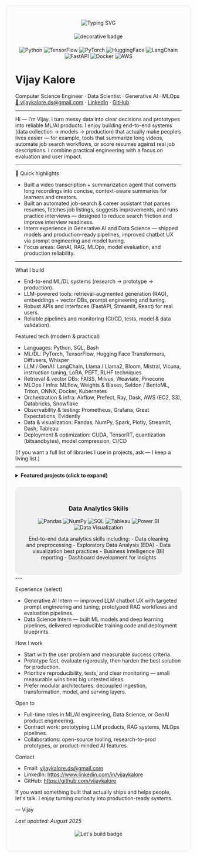 <!-- README for Vijay Kalore -->
<!-- Visual-enhanced version: original text unchanged; decorations added above/below -->

<div style="border:1px solid #e1e4e8; border-radius:12px; padding:24px; background-color: #fcfcfd;">

<p align="center">
  <!-- Small, subtle typing header -->
  <img src="https://readme-typing-svg.demolab.com?font=Fira+Code&size=22&pause=1200&color=1F2937&background=ffffff00&width=820&lines=Vijay+Kalore;Computer+Science+Engineer+%E2%8B%AF+Data+Scientist+%E2%8B%AF+Generative+AI+%E2%8B%AF+MLOps" alt="Typing SVG"/>
</p>

<p align="center">
  <!-- Small decorative divider (static) -->
  <img src="https://img.shields.io/badge/Building%20with-clarity%20%26%20impact-5F43E7?logo=visual-studio-code&logoColor=white" alt="decorative badge" style="margin:6px"/>
</p>

<p align="center">
  <img alt="Python" src="https://img.shields.io/badge/Python-3776AB?logo=python&logoColor=white" />
  <img alt="TensorFlow" src="https://img.shields.io/badge/TensorFlow-FF6F00?logo=tensorflow&logoColor=white" />
  <img alt="PyTorch" src="https://img.shields.io/badge/PyTorch-EE4C2C?logo=pytorch&logoColor=white" />
  <img alt="HuggingFace" src="https://img.shields.io/badge/HuggingFace-FEEA9F?logo=huggingface&logoColor=black" />
  <img alt="LangChain" src="https://img.shields.io/badge/LangChain-2B6EEA?logo=langchain&logoColor=white" />
  <img alt="FastAPI" src="https://img.shields.io/badge/FastAPI-005571?logo=fastapi&logoColor=white" />
  <img alt="Docker" src="https://img.shields.io/badge/Docker-2496ED?logo=docker&logoColor=white" />
  <img alt="AWS" src="https://img.shields.io/badge/AWS-FF9900?logo=amazonaws&logoColor=white" />
</p>

# Vijay Kalore
Computer Science Engineer · Data Scientist · Generative AI · MLOps
[📧 vijaykalore.ds@gmail.com](mailto:vijaykalore.ds@gmail.com) · [LinkedIn](https://www.linkedin.com/in/vijaykalore) · [GitHub](https://github.com/vijaykalore)

---

Hi — I’m Vijay. I turn messy data into clear decisions and prototypes into reliable ML/AI products. I enjoy building end-to-end systems (data collection → models → production) that actually make people’s lives easier — for example, tools that summarize long videos, automate job search workflows, or score resumes against real job descriptions. I combine practical engineering with a focus on evaluation and user impact.

---

🔎 Quick highlights
- Built a video transcription + summarization agent that converts long recordings into concise, context-aware summaries for learners and creators.
- Built an automated job-search & career assistant that parses resumes, fetches job listings, suggests improvements, and runs practice interviews — designed to reduce search friction and improve interview readiness.
- Intern experience in Generative AI and Data Science — shipped models and production-ready pipelines, improved chatbot UX via prompt engineering and model tuning.
- Focus areas: GenAI, RAG, MLOps, model evaluation, and production reliability.

---

What I build
- End-to-end ML/DL systems (research → prototype → production).
- LLM-powered tools: retrieval-augmented generation (RAG), embeddings + vector DBs, prompt engineering and tuning.
- Robust APIs and interfaces (FastAPI, Streamlit, React) for real users.
- Reliable pipelines and monitoring (CI/CD, tests, model & data validation).

Featured tech (modern & practical)
- Languages: Python, SQL, Bash
- ML/DL: PyTorch, TensorFlow, Hugging Face Transformers, Diffusers, Whisper
- LLM / GenAI: LangChain, Llama / Llama2, Bloom, Mistral, Vicuna, instruction tuning, LoRA, PEFT, RLHF techniques
- Retrieval & vector DBs: FAISS, Milvus, Weaviate, Pinecone
- MLOps / infra: MLflow, Weights & Biases, Seldon / BentoML, Triton, ONNX, Docker, Kubernetes
- Orchestration & infra: Airflow, Prefect, Ray, Dask, AWS (EC2, S3), Databricks, Snowflake
- Observability & testing: Prometheus, Grafana, Great Expectations, Evidently
- Data & visualization: Pandas, NumPy, Spark, Plotly, Streamlit, Dash, Tableau
- Deployment & optimization: CUDA, TensorRT, quantization (bitsandbytes), model compression, CI/CD

(If you want a full list of libraries I use in projects, ask — I keep a living list.)

---

<details>
<summary><strong>Featured projects (click to expand)</strong></summary>

AI-agent — Transcribe & Summarize Videos
- What: End-to-end agent that transcribes long videos (Whisper) and generates short, context-aware summaries and chaptering.
- Why: Faster content consumption, better accessibility and searchable clips for learners and creators.
- Tech: Whisper, Hugging Face Transformers, LangChain, FastAPI, Streamlit, FFmpeg, Docker.
- Result: Prototype for reducing time-to-insight for long-form content — easy to deploy as a lightweight service.

Automated Job Search & Career Assistant
- What: Agent that parses resumes, scrapes or calls job portals, ranks jobs by fit, suggests targeted resume edits, and runs mock interview prompts.
- Why: Saves time and improves candidate preparedness with concrete action items.
- Tech: Python, BeautifulSoup/Requests, job APIs, NLP embeddings, Transformers, simple web UI.
- Result: A workflow that automates repetitive job-search tasks and surfaces high-impact resume changes.

LLMOps Playground (experimental)
- What: Small platform for experimenting with RAG patterns, vector stores, prompt templates, and deployment monitoring.
- Why: Fast iteration on prompt strategies, retrieval layers, and performance metrics before productionizing.
- Tech: FastAPI, FAISS/Milvus, Docker, W&B / Prometheus for metrics.

Open-source toolkit — Resume Analyzer (idea → prototype)
- What: Pipeline that scores resumes vs job descriptions and provides explainable edits and examples.
- Why: Reusable, practical tool for applicants and small recruiters.
- Tech: NLP embeddings, cosine-similarity, attention to explainability and UX.

More projects & demos
- Tiny apps: demo dashboards, model cards, and evaluation notebooks.
- Automations: scheduled ETL, daily data pulls, simple monitoring jobs.
- Research protos: prompt engineering experiments, low-cost fine-tuning, small-scale RLHF sketches.

</details>

<!-- Additional section for Data Analytics Skills -->
<div style="border:1px solid #e1e4e8; border-radius:12px; padding:24px; background-color: #f0f0f0; margin-top: 24px;">
  <h3 align="center">Data Analytics Skills</h3>
  <p align="center">
    <img alt="Pandas" src="https://img.shields.io/badge/Pandas-150458?logo=pandas&logoColor=white" />
    <img alt="NumPy" src="https://img.shields.io/badge/NumPy-013243?logo=numpy&logoColor=white" />
    <img alt="SQL" src="https://img.shields.io/badge/SQL-4479A1?logo=sqlite&logoColor=white" />
    <img alt="Tableau" src="https://img.shields.io/badge/Tableau-E97627?logo=tableau&logoColor=white" />
    <img alt="Power BI" src="https://img.shields.io/badge/Power%20BI-F2C94C?logo=powerbi&logoColor=white" />
    <img alt="Data Visualization" src="https://img.shields.io/badge/Data%20Visualization-00BFFF?logo=visualstudio&logoColor=white" />
  </p>
  <p style="text-align: center;">
    End-to-end data analytics skills including:
    - Data cleaning and preprocessing
    - Exploratory Data Analysis (EDA)
    - Data visualization best practices
    - Business Intelligence (BI) reporting
    - Dashboard development for insights
  </p>
</div>
---

Experience (select)
- Generative AI Intern — improved LLM chatbot UX with targeted prompt engineering and tuning; prototyped RAG workflows and evaluation pipelines.
- Data Science Intern — built ML models and deep learning pipelines, delivered reproducible training code and deployment blueprints.

How I work
- Start with the user problem and measurable success criteria.
- Prototype fast, evaluate rigorously, then harden the best solution for production.
- Prioritize reproducibility, tests, and clear monitoring — small measurable wins beat big untested ideas.
- Prefer modular architectures: decoupled ingestion, transformation, model, and serving layers.

Open to
- Full-time roles in ML/AI engineering, Data Science, or GenAI product engineering.
- Contract work: prototyping LLM products, RAG systems, MLOps pipelines.
- Collaborations: open-source tooling, research-to-prod prototypes, or product-minded AI features.

Contact
- Email: vijaykalore.ds@gmail.com
- LinkedIn: https://www.linkedin.com/in/vijaykalore
- GitHub: https://github.com/vijaykalore

If you want something built that actually ships and helps people, let's talk. I enjoy turning curiosity into production-ready systems.

— Vijay

_Last updated: August 2025_

<p align="center" style="margin-top:18px;">
  <!-- Small, tasteful CTA badge -->
  <img src="https://img.shields.io/badge/Let's%20build-Ready%20when%20you%20are-8A2BE2?logo=rocket" alt="Let's build badge" />
</p>

</div>
